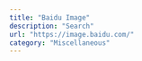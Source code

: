 ```yaml
---
title: "Baidu Image"
description: "Search"
url: "https://image.baidu.com/"
category: "Miscellaneous"
---
```

